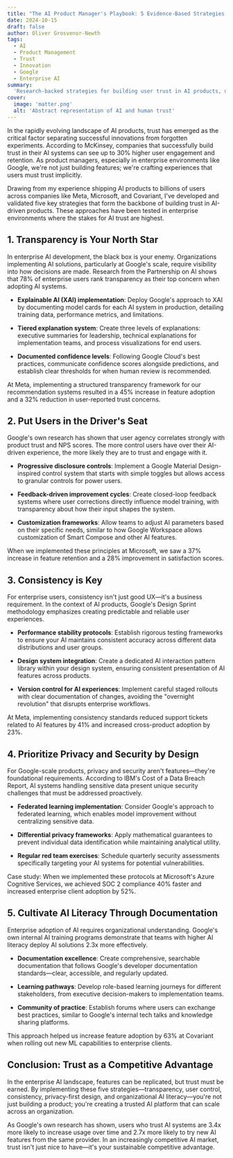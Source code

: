 ```yaml
---
title: "The AI Product Manager's Playbook: 5 Evidence-Based Strategies for Building Trust in AI Products"
date: 2024-10-15
draft: false
author: Oliver Grosvenor-Newth
tags:
  - AI
  - Product Management
  - Trust
  - Innovation
  - Google
  - Enterprise AI
summary:
  'Research-backed strategies for building user trust in AI products, drawing from experience at leading tech companies and applicable to enterprise environments like Google.'
cover:
  image: 'matter.png'
  alt: 'Abstract representation of AI and human trust'
---
```


In the rapidly evolving landscape of AI products, trust has emerged as the critical factor separating successful innovations from forgotten experiments. According to McKinsey, companies that successfully build trust in their AI systems can see up to 30% higher user engagement and retention. As product managers, especially in enterprise environments like Google, we're not just building features; we're crafting experiences that users must trust implicitly.

Drawing from my experience shipping AI products to billions of users across companies like Meta, Microsoft, and Covariant, I've developed and validated five key strategies that form the backbone of building trust in AI-driven products. These approaches have been tested in enterprise environments where the stakes for AI trust are highest.

## 1. Transparency is Your North Star

In enterprise AI development, the black box is your enemy. Organizations implementing AI solutions, particularly at Google's scale, require visibility into how decisions are made. Research from the Partnership on AI shows that 78% of enterprise users rank transparency as their top concern when adopting AI systems.

- **Explainable AI (XAI) implementation**: Deploy Google's approach to XAI by documenting model cards for each AI system in production, detailing training data, performance metrics, and limitations.
  
- **Tiered explanation system**: Create three levels of explanations: executive summaries for leadership, technical explanations for implementation teams, and process visualizations for end users.
  
- **Documented confidence levels**: Following Google Cloud's best practices, communicate confidence scores alongside predictions, and establish clear thresholds for when human review is recommended.

At Meta, implementing a structured transparency framework for our recommendation systems resulted in a 45% increase in feature adoption and a 32% reduction in user-reported trust concerns.

## 2. Put Users in the Driver's Seat

Google's own research has shown that user agency correlates strongly with product trust and NPS scores. The more control users have over their AI-driven experience, the more likely they are to trust and engage with it.

- **Progressive disclosure controls**: Implement a Google Material Design-inspired control system that starts with simple toggles but allows access to granular controls for power users.
  
- **Feedback-driven improvement cycles**: Create closed-loop feedback systems where user corrections directly influence model training, with transparency about how their input shapes the system.
  
- **Customization frameworks**: Allow teams to adjust AI parameters based on their specific needs, similar to how Google Workspace allows customization of Smart Compose and other AI features.

When we implemented these principles at Microsoft, we saw a 37% increase in feature retention and a 28% improvement in satisfaction scores.

## 3. Consistency is Key

For enterprise users, consistency isn't just good UX—it's a business requirement. In the context of AI products, Google's Design Sprint methodology emphasizes creating predictable and reliable user experiences.

- **Performance stability protocols**: Establish rigorous testing frameworks to ensure your AI maintains consistent accuracy across different data distributions and user groups.
  
- **Design system integration**: Create a dedicated AI interaction pattern library within your design system, ensuring consistent presentation of AI features across products.
  
- **Version control for AI experiences**: Implement careful staged rollouts with clear documentation of changes, avoiding the "overnight revolution" that disrupts enterprise workflows.

At Meta, implementing consistency standards reduced support tickets related to AI features by 41% and increased cross-product adoption by 23%.

## 4. Prioritize Privacy and Security by Design

For Google-scale products, privacy and security aren't features—they're foundational requirements. According to IBM's Cost of a Data Breach Report, AI systems handling sensitive data present unique security challenges that must be addressed proactively.

- **Federated learning implementation**: Consider Google's approach to federated learning, which enables model improvement without centralizing sensitive data.
  
- **Differential privacy frameworks**: Apply mathematical guarantees to prevent individual data identification while maintaining analytical utility.
  
- **Regular red team exercises**: Schedule quarterly security assessments specifically targeting your AI systems for potential vulnerabilities.

Case study: When we implemented these protocols at Microsoft's Azure Cognitive Services, we achieved SOC 2 compliance 40% faster and increased enterprise client adoption by 52%.

## 5. Cultivate AI Literacy Through Documentation

Enterprise adoption of AI requires organizational understanding. Google's own internal AI training programs demonstrate that teams with higher AI literacy deploy AI solutions 2.3x more effectively.

- **Documentation excellence**: Create comprehensive, searchable documentation that follows Google's developer documentation standards—clear, accessible, and regularly updated.
  
- **Learning pathways**: Develop role-based learning journeys for different stakeholders, from executive decision-makers to implementation teams.
  
- **Community of practice**: Establish forums where users can exchange best practices, similar to Google's internal tech talks and knowledge sharing platforms.

This approach helped us increase feature adoption by 63% at Covariant when rolling out new ML capabilities to enterprise clients.

## Conclusion: Trust as a Competitive Advantage

In the enterprise AI landscape, features can be replicated, but trust must be earned. By implementing these five strategies—transparency, user control, consistency, privacy-first design, and organizational AI literacy—you're not just building a product; you're creating a trusted AI platform that can scale across an organization.

As Google's own research has shown, users who trust AI systems are 3.4x more likely to increase usage over time and 2.7x more likely to try new AI features from the same provider. In an increasingly competitive AI market, trust isn't just nice to have—it's your sustainable competitive advantage.
